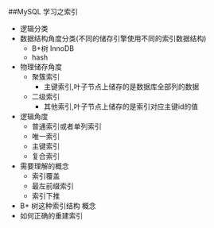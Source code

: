 ##MySQL 学习之索引
- 逻辑分类
- 数据结构角度分类(不同的储存引擎使用不同的索引数据结构)
  - B+树  InnoDB
  - hash  
- 物理储存角度
  - 聚簇索引
    - 主键索引,叶子节点上储存的是数据库全部列的数据
  - 二级索引
    - 其他索引,叶子节点上储存的是索引对应主键id的值
- 逻辑角度
  - 普通索引或者单列索引
  - 唯一索引
  - 主键索引
  - 复合索引
- 需要理解的概念
  - 索引覆盖
  - 最左前缀索引
  - 索引下推
- B+ 树这种索引结构 概念
- 如何正确的重建索引